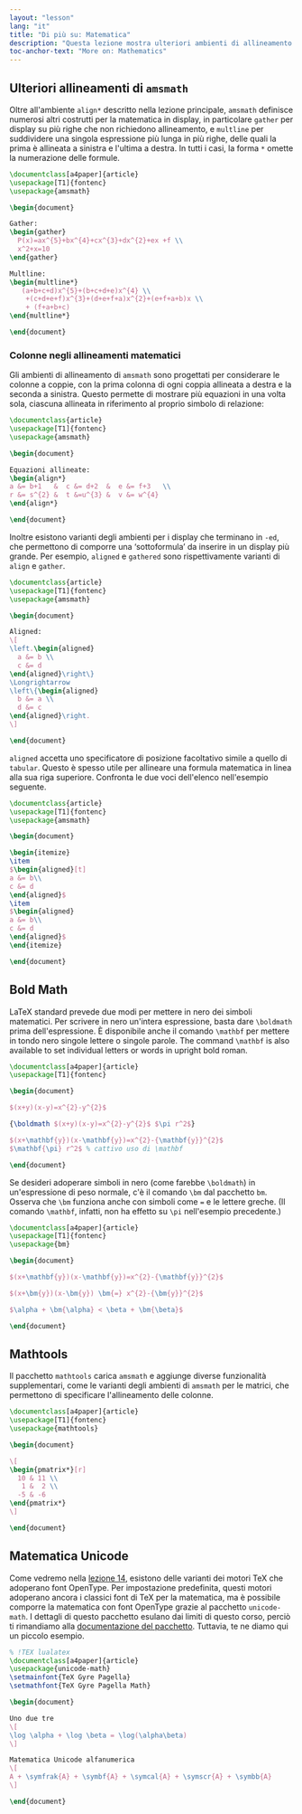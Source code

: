 ```yaml
---
layout: "lesson"
lang: "it"
title: "Di più su: Matematica"
description: "Questa lezione mostra ulteriori ambienti di allineamento di amsmath, come si scrive la matematica in nero, il pachetto mathtools, e l'uso di un input Unicode per la matematica."
toc-anchor-text: "More on: Mathematics"
---
```



## Ulteriori allineamenti di `amsmath`

Oltre all'ambiente `align*` descritto nella lezione principale,
`amsmath` definisce numerosi altri costrutti per la matematica
in display, in particolare `gather` per display su più righe
che non richiedono allineamento, e `multline`
per suddividere una singola espressione più lunga in più righe,
delle quali la prima è allineata a sinistra e l'ultima a destra.
In tutti i casi, la forma `*` omette la numerazione delle formule.

```latex
\documentclass[a4paper]{article}
\usepackage[T1]{fontenc}
\usepackage{amsmath}

\begin{document}

Gather:
\begin{gather}
  P(x)=ax^{5}+bx^{4}+cx^{3}+dx^{2}+ex +f \\
  x^2+x=10
\end{gather}

Multline:
\begin{multline*}
   (a+b+c+d)x^{5}+(b+c+d+e)x^{4} \\
    +(c+d+e+f)x^{3}+(d+e+f+a)x^{2}+(e+f+a+b)x \\
    + (f+a+b+c)
\end{multline*}

\end{document}
```

### Colonne negli allineamenti matematici

Gli ambienti di allineamento di `amsmath` sono progettati
per considerare le colonne a coppie, con la prima colonna di
ogni coppia allineata a destra e la seconda a sinistra.
Questo permette di mostrare più equazioni in una volta sola,
ciascuna allineata in riferimento al proprio simbolo
di relazione:

```latex
\documentclass{article}
\usepackage[T1]{fontenc}
\usepackage{amsmath}

\begin{document}

Equazioni allineate:
\begin{align*}
a &= b+1   &  c &= d+2  &  e &= f+3   \\
r &= s^{2} &  t &=u^{3} &  v &= w^{4}
\end{align*}

\end{document}
```

Inoltre esistono varianti degli ambienti per i display 
che terminano in `-ed`, che permettono di comporre
una ‘sottoformula’ da inserire in un display più grande. 
Per esempio, `aligned` e `gathered` sono rispettivamente 
varianti di `align` e `gather`.

```latex
\documentclass{article}
\usepackage[T1]{fontenc}
\usepackage{amsmath}

\begin{document}

Aligned:
\[
\left.\begin{aligned}
  a &= b \\
  c &= d
\end{aligned}\right\}
\Longrightarrow
\left\{\begin{aligned}
  b &= a \\
  d &= c
\end{aligned}\right.
\]

\end{document}
```
`aligned` accetta uno specificatore di posizione facoltativo
simile a quello di  `tabular`. Questo è spesso utile per 
allineare una formula matematica in linea alla sua riga 
superiore. 
Confronta le due voci dell'elenco nell'esempio seguente.

```latex
\documentclass{article}
\usepackage[T1]{fontenc}
\usepackage{amsmath}

\begin{document}

\begin{itemize}
\item 
$\begin{aligned}[t]
a &= b\\
c &= d
\end{aligned}$
\item 
$\begin{aligned}
a &= b\\
c &= d
\end{aligned}$
\end{itemize}

\end{document}
```

## Bold Math
LaTeX standard prevede due modi per mettere in nero dei
simboli matematici. 
Per scrivere in nero un'intera espressione, basta dare
`\boldmath` prima dell'espressione.
È disponibile anche il comando `\mathbf` per mettere in
tondo nero singole lettere o singole parole.
The command `\mathbf` is also available to set individual
letters or words in upright bold roman.

```latex
\documentclass[a4paper]{article}
\usepackage[T1]{fontenc}

\begin{document}

$(x+y)(x-y)=x^{2}-y^{2}$

{\boldmath $(x+y)(x-y)=x^{2}-y^{2}$ $\pi r^2$}

$(x+\mathbf{y})(x-\mathbf{y})=x^{2}-{\mathbf{y}}^{2}$
$\mathbf{\pi} r^2$ % cattivo uso di \mathbf

\end{document}
```
Se desideri adoperare simboli in nero (come farebbe 
`\boldmath`) in un'espressione di peso normale, 
c'è il comando `\bm` dal pacchetto `bm`. 
Osserva che `\bm` funziona anche con simboli come `=` e
le lettere greche. (Il comando `\mathbf`, infatti, 
non ha effetto su `\pi` nell'esempio precedente.)

```latex
\documentclass[a4paper]{article}
\usepackage[T1]{fontenc}
\usepackage{bm}

\begin{document}

$(x+\mathbf{y})(x-\mathbf{y})=x^{2}-{\mathbf{y}}^{2}$

$(x+\bm{y})(x-\bm{y}) \bm{=} x^{2}-{\bm{y}}^{2}$

$\alpha + \bm{\alpha} < \beta + \bm{\beta}$

\end{document}
```

## Mathtools
Il pacchetto `mathtools` carica `amsmath` e aggiunge
diverse funzionalità supplementari, come le varianti 
degli ambienti di `amsmath` per le matrici, che 
permettono di specificare l'allineamento delle colonne.

```latex
\documentclass[a4paper]{article}
\usepackage[T1]{fontenc}
\usepackage{mathtools}

\begin{document}

\[
\begin{pmatrix*}[r]
  10 & 11 \\
   1 &  2 \\
  -5 & -6
\end{pmatrix*}
\]

\end{document}
```

## Matematica Unicode

Come vedremo nella [lezione 14](lesson-14), 
esistono delle varianti dei motori TeX che 
adoperano font OpenType. 
Per impostazione predefinita, questi motori adoperano
ancora i classici font di TeX per la matematica, ma
è possibile comporre la matematica con font
OpenType grazie al pacchetto `unicode-math`.
I dettagli di questo pacchetto esulano dai limiti
di questo corso, perciò ti rimandiamo alla
[documentazione del pacchetto](https://texdoc.org/pkg/unicode-math).
Tuttavia, te ne diamo qui un piccolo esempio.

```latex
% !TEX lualatex
\documentclass[a4paper]{article}
\usepackage{unicode-math}
\setmainfont{TeX Gyre Pagella}
\setmathfont{TeX Gyre Pagella Math}

\begin{document}

Uno due tre
\[
\log \alpha + \log \beta = \log(\alpha\beta)
\]

Matematica Unicode alfanumerica
\[
A + \symfrak{A} + \symbf{A} + \symcal{A} + \symscr{A} + \symbb{A}
\]

\end{document}
```
